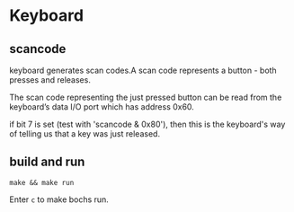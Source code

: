 # Keyboard 

## scancode 

keyboard generates scan codes.A scan code represents a button - both presses and releases.

The scan code representing the just pressed button can be read from the keyboard’s data I/O port which has address 0x60.

if bit 7 is set (test with 'scancode & 0x80'), then this is the keyboard's way of telling us that a key was just released.


## build and run 

```
make && make run
```

Enter `c` to make bochs run.


